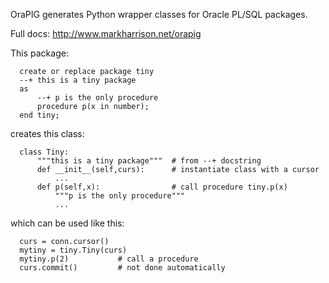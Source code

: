 OraPIG generates Python wrapper classes for Oracle PL/SQL packages.

Full docs: http://www.markharrison.net/orapig

This package:
```
  create or replace package tiny
  --+ this is a tiny package
  as
      --+ p is the only procedure
      procedure p(x in number);
  end tiny;
```
creates this class:
```
  class Tiny:
      """this is a tiny package"""  # from --+ docstring
      def __init__(self,curs):      # instantiate class with a cursor
          ...
      def p(self,x):                # call procedure tiny.p(x)
          """p is the only procedure"""
          ...
```
which can be used like this:
```
  curs = conn.cursor()
  mytiny = tiny.Tiny(curs)
  mytiny.p(2)           # call a procedure
  curs.commit()         # not done automatically
```